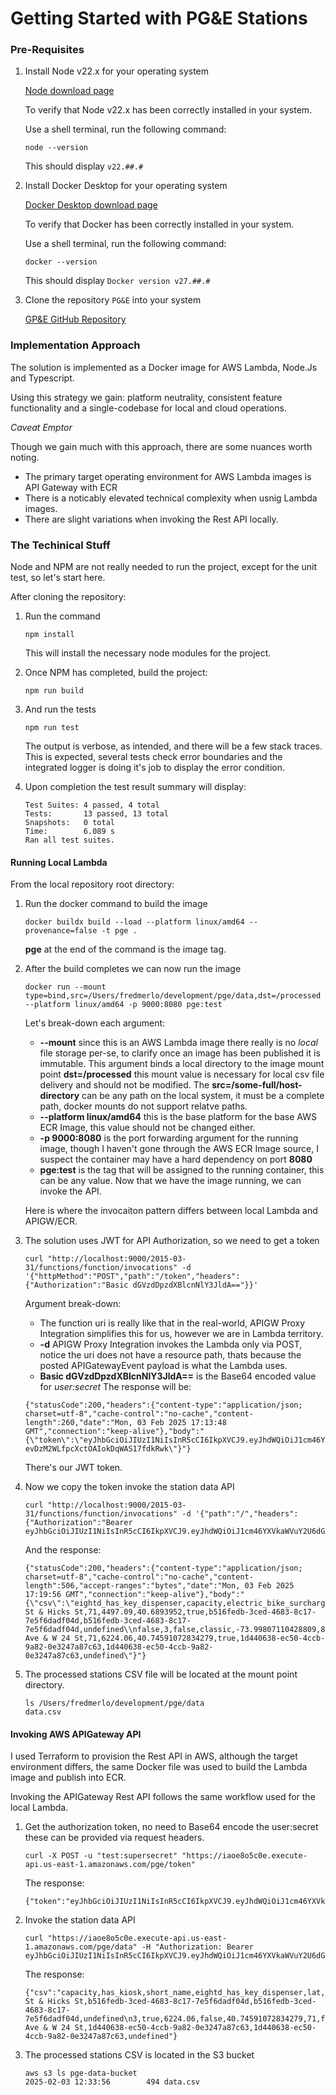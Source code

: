 # Getting Started with PG&E Stations

### Pre-Requisites
1. Install Node v22.x for your operating system

   [Node download page](https://nodejs.org/en/download/)

   To verify that Node v22.x has been correctly installed in your system.

   Use a shell terminal, run the following command:

   ```
   node --version
   ```
   This should display `v22.##.#`

2. Install Docker Desktop for your operating system

   [Docker Desktop download page](https://www.docker.com)

   To verify that Docker has been correctly installed in your system.

   Use a shell terminal, run the following command:

   ```
   docker --version
   ```
   This should display `Docker version v27.##.#`

3. Clone the repository `PG&E` into your system
   
   [GP&E GitHub Repository](https://github.com/fredmerlo/pge)

### Implementation Approach

  The solution is implemented as a Docker image for AWS Lambda, Node.Js and Typescript.

  Using this strategy we gain: platform neutrality, consistent feature functionality and a single-codebase for local and cloud operations.

*Caveat Emptor*

Though we gain much with this approach, there are some nuances worth noting.

+ The primary target operating environment for AWS Lambda images is API Gateway with ECR
+ There is a noticably elevated technical complexity when usnig Lambda images.
+ There are slight variations when invoking the Rest API locally.

### The Techinical Stuff

Node and NPM are not really needed to run the project, except for the unit test, so let's start here.

After cloning the repository:

1. Run the command
   ```
   npm install
   ``` 
   This will install the necessary node modules for the project.

2. Once NPM has completed, build the project:
   ```
   npm run build
   ```

3. And run the tests
   ```
   npm run test
   ```
   The output is verbose, as intended, and there will be a few stack traces. This is expected, several tests check error boundaries and the integrated logger is doing it's job to display the error condition.

4. Upon completion the test result summary will display:
   ```
   Test Suites: 4 passed, 4 total
   Tests:       13 passed, 13 total
   Snapshots:   0 total
   Time:        6.089 s
   Ran all test suites.
   ```


#### Running Local Lambda

From the local repository root directory:
1. Run the docker command to build the image
   ```
   docker buildx build --load --platform linux/amd64 --provenance=false -t pge .
   ```
   **pge** at the end of the command is the image tag.

2. After the build completes we can now run the image
   ```
   docker run --mount type=bind,src=/Users/fredmerlo/development/pge/data,dst=/processed --platform linux/amd64 -p 9000:8080 pge:test  
   ```
   Let's break-down each argument:

   + **--mount** since this is an AWS Lambda image there really is no *local* file storage per-se, to clarify once an image has been published it is immutable. This argument binds a local directory to the image mount point **dst=/processed** this mount value is necessary for local csv file delivery and should not be modified. The **src=/some-full/host-directory** can be any path on the local system, it must be a complete path, docker mounts do not support relatve paths.
   + **--platform linux/amd64** this is the base platform for the base AWS ECR Image, this value should not be changed either.
   + **-p 9000:8080** is the port forwarding argument for the running image, though I haven't gone through the AWS ECR Image source, I suspect the container may have a hard dependency on port **8080**
   + **pge:test** is the tag that will be assigned to the running container, this can be any value.
    Now that we have the image running, we can invoke the API.

   Here is where the invocaiton pattern differs between local Lambda and APIGW/ECR.  
3. The solution uses JWT for API Authorization, so we need to get a token
   ```
   curl "http://localhost:9000/2015-03-31/functions/function/invocations" -d '{"httpMethod":"POST","path":"/token","headers":{"Authorization":"Basic dGVzdDpzdXBlcnNlY3JldA=="}}'
   ```
   Argument break-down:
    
    + The function uri is really like that in the real-world, APIGW Proxy Integration simplifies this for us, however we are in Lambda territory.
    + **-d** APIGW Proxy Integration invokes the Lambda only via POST, notice the uri does not have a resource path, thats because the posted APIGatewayEvent payload is what the Lambda uses.
    + **Basic dGVzdDpzdXBlcnNlY3JldA==** is the Base64 encoded value for *user:secret*
   The response will be:
   ```
   {"statusCode":200,"headers":{"content-type":"application/json; charset=utf-8","cache-control":"no-cache","content-length":260,"date":"Mon, 03 Feb 2025 17:13:48 GMT","connection":"keep-alive"},"body":"{\"token\":\"eyJhbGciOiJIUzI1NiIsInR5cCI6IkpXVCJ9.eyJhdWQiOiJ1cm46YXVkaWVuY2U6dGVzdCIsImlzcyI6InVybjppc3N1ZXI6cGdlIiwic3ViIjoidGVzdCIsInVzZXIiOiJ0ZXN0IiwiZ3JvdXAiOiJwZ2UiLCJleHAiOjE3Mzg2MDMwMDgsImlhdCI6MTczODYwMjgyOH0.ac38kE_0Ct-evDzM2WLfpcXctOAIokDqWAS17fdkRwk\"}"}
   ```
   There's our JWT token.
4. Now we copy the token invoke the station data API
   ```
   curl "http://localhost:9000/2015-03-31/functions/function/invocations" -d '{"path":"/","headers":{"Authorization":"Bearer eyJhbGciOiJIUzI1NiIsInR5cCI6IkpXVCJ9.eyJhdWQiOiJ1cm46YXVkaWVuY2U6dGVzdCIsImlzcyI6InVybjppc3N1ZXI6cGdlIiwic3ViIjoidGVzdCIsInVzZXIiOiJ0ZXN0IiwiZ3JvdXAiOiJwZ2UiLCJleHAiOjE3Mzg2MDMyODEsImlhdCI6MTczODYwMzEwMX0.wqURjtjzXLK4sQkNN78zQb_ivuH178HP6xn9tquBhYQ"}}'
   ```
   And the response:
   ```
   {"statusCode":200,"headers":{"content-type":"application/json; charset=utf-8","cache-control":"no-cache","content-length":506,"accept-ranges":"bytes","date":"Mon, 03 Feb 2025 17:19:56 GMT","connection":"keep-alive"},"body":"{\"csv\":\"eightd_has_key_dispenser,capacity,electric_bike_surcharge_waiver,station_type,lon,name,region_id,short_name,lat,has_kiosk,externalId,stationId,legacyId\\nfalse,3,false,classic,-73.9995126,Congress St & Hicks St,71,4497.09,40.6893952,true,b516fedb-3ced-4683-8c17-7e5f6dadf04d,b516fedb-3ced-4683-8c17-7e5f6dadf04d,undefined\\nfalse,3,false,classic,-73.99807110428809,8 Ave & W 24 St,71,6224.06,40.74591072834279,true,1d440638-ec50-4ccb-9a82-0e3247a87c63,1d440638-ec50-4ccb-9a82-0e3247a87c63,undefined\"}"}
   ```
5. The processed stations CSV file will be located at the mount point directory.
   ```
   ls /Users/fredmerlo/development/pge/data
   data.csv
   ```
   
#### Invoking AWS APIGateway API
I used Terraform to provision the Rest API in AWS, although the target environment differs, the same Docker file was used to build the Lambda image and publish into ECR.

Invoking the APIGateway Rest API follows the same workflow used for the local Lambda.

1. Get the authorization token, no need to Base64 encode the user:secret these can be provided via request headers.
   ```
   curl -X POST -u "test:supersecret" "https://iaoe8o5c0e.execute-api.us-east-1.amazonaws.com/pge/token"
   ```
   The response:
   ```
   {"token":"eyJhbGciOiJIUzI1NiIsInR5cCI6IkpXVCJ9.eyJhdWQiOiJ1cm46YXVkaWVuY2U6dGVzdCIsImlzcyI6InVybjppc3N1ZXI6cGdlIiwic3ViIjoidGVzdCIsInVzZXIiOiJ0ZXN0IiwiZ3JvdXAiOiJwZ2UiLCJleHAiOjE3Mzg2MDc0MjAsImlhdCI6MTczODYwNzI0MH0.HV72yn7Iq_CVDu6AbbaPSROFbjQiZPlAgKHaT4VL0Aw"}
   ```
2. Invoke the station data API
   ```
   curl "https://iaoe8o5c0e.execute-api.us-east-1.amazonaws.com/pge/data" -H "Authorization: Bearer eyJhbGciOiJIUzI1NiIsInR5cCI6IkpXVCJ9.eyJhdWQiOiJ1cm46YXVkaWVuY2U6dGVzdCIsImlzcyI6InVybjppc3N1ZXI6cGdlIiwic3ViIjoidGVzdCIsInVzZXIiOiJ0ZXN0IiwiZ3JvdXAiOiJwZ2UiLCJleHAiOjE3Mzg2MDc3ODMsImlhdCI6MTczODYwNzYwM30.GeBrZcVr7kek7ddVGnl_zN5N1Vl0fgZImc4GHr6ZAC0"
   ```
   The response:
   ```
   {"csv":"capacity,has_kiosk,short_name,eightd_has_key_dispenser,lat,region_id,electric_bike_surcharge_waiver,station_type,lon,name,externalId,stationId,legacyId\n3,true,4497.09,false,40.6893952,71,false,classic,-73.9995126,Congress St & Hicks St,b516fedb-3ced-4683-8c17-7e5f6dadf04d,b516fedb-3ced-4683-8c17-7e5f6dadf04d,undefined\n3,true,6224.06,false,40.74591072834279,71,false,classic,-73.99807110428809,8 Ave & W 24 St,1d440638-ec50-4ccb-9a82-0e3247a87c63,1d440638-ec50-4ccb-9a82-0e3247a87c63,undefined"}
   ```
3. The processed stations CSV is located in the S3 bucket
   ```
   aws s3 ls pge-data-bucket
   2025-02-03 12:33:56        494 data.csv
   ```


